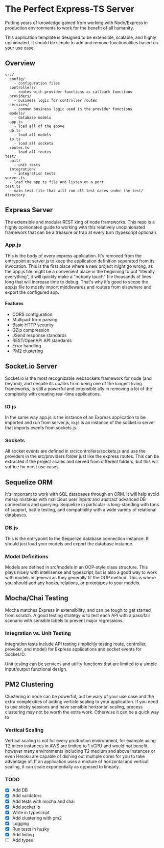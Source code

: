 # The Perfect Express-TS Server

Putting years of knowledge gained from working with Node/Express in production environments to work for the benefit of all humanity.

This application template is designed to be extensible, scalable, and highly opinionated. It should be simple to add and remove functionalities based on your use case.

## Overview

```dir
src/
  config/
    - configuration files
  controllers/
    - routes with provider functions as callback functions
  providers/
    - business logic for controller routes
  services/
    - common business logic used in the provider functions
  models/
    - database models
  app.ts
    - load all of the above
  db.ts
    - load all models
  io.ts
    - load all sockets
  routes.ts
    - load all routes
test/
  unit/
    - unit tests
  integration/
    - integration tests
server.ts
  - load the app.ts file and listen on a port
test.ts
  - main test file that will run all test cases under the test/ directory
```

## Express Server

The extensible and modular REST king of node frameworks. This repo is a highly opinionated guide to working with this relatively unopinionated framework that can be a treasure or trap at every turn (typescript optional).

### App.js

This is the body of every express application. It's removed from the entrypoint at server.js to keep the application definition separated from its invocation. This is the first place where a new project might go wrong, as the app.js file might be a convenient place in the beginning to put "literally everything", it will quickly make a "nobody touch" file thousands of lines long that will increase time to debug. That's why it's good to scope the app.js file to mostly import middlewares and routers from elsewhere and export the configured app.

#### Features

- CORS configuration
- Multipart form parsing
- Basic HTTP security
- GZip compression
- JSend response standards
- REST/OpenAPI API standards
- Error handling
- PM2 clustering

## Socket.io Server

Socket.io is the most recognizable websockets framework for node (and beyond), and despite its quarks from being one of the longest living frameworks, is still a powerful and extensible ally in removing a lot of the complexity with creating real-time applications.

### IO.js

In the same way app.js is the instance of an Express application to be imported and run from server.js, io.js is an instance of the socket.io server that imports events from sockets.js.

### Sockets

All socket events are defined in src/controllers/sockets.js and use the providers in the src/providers folder just like the express routes. This can be extracted if the project scales and served from different folders, but this will suffice for most use cases.

## Sequelize ORM

It's important to work with SQL databases through an ORM. It will help avoid messy mistakes with malicious user inputs and abstract advanced DB connections and querying. Sequelize in particular is long-standing with tons of support, battle testing, and compatibility with a wide variety of relational databases.

### DB.js

This is the entrypoint to the Sequelize database connection instance. It should just load your models and export the database instance.

### Model Definitions

Models are defined in src/models in an OOP-style class structure. This plays nicely with intellisense and typescript, but is also a good way to work with models in general as they generally fit the OOP method. This is where you should add any hooks, relations, or prototypes to your models.

## Mocha/Chai Testing

Mocha matches Express in extensibility, and can be tough to get started from scratch. A good testing strategy is to test each API with a pass/fail scenario with sensible labels to prevent major regressions.

### Integration vs. Unit Testing

Integration tests include API testing (implicitly testing route, controller, provider, and model) for Express applications and socket events for Socket.IO.

Unit testing can be services and utility functions that are limited to a simple input/output functional design.

## PM2 Clustering

Clustering in node can be powerful, but be wary of your use case and the extra complexities of adding verticle scaling to your application. If you need to use sticky sessions and have sensible horizontal scaling, process clustering may not be worth the extra work. Otherwise it can be a quick way to 

### Vertical Scaling

Vertical scaling is not for every production environment, for example using T2 micro instances in AWS are limited to 1 vCPU and would not benefit, however many environments including T2 medium and above instances or even Heroku are capable of dishing out multiple cores for you to take advantage of. If an application uses a mixture of horizontal and vertical scaling, it can scale exponentially as opposed to linearly.

### TODO

- [x] Add DB
- [x] Add validators
- [x] Add tests with mocha and chai
- [x] Add socket.io
- [x] Write in typescript
- [x] Add clustering with pm2
- [x] Logging
- [x] Run tests in husky
- [x] Add linting
- [ ] Add types

